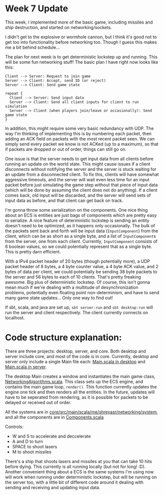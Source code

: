 Week 7 Update
===

This week, I implemented more of the basic game, including missiles and ship destruction, and started on networking/sockets.

I didn't get to the explosive or wormhole cannon, but I think it's good not to get too into functionality before networking too. Though I guess this makes me a bit behind schedule...

The plan for next week is to get deterministic lockstep up and running. This will be some fun networking stuff! The basic plan I have right now looks like this:

```
Client --> Server: Request to join game
Server --> Client: Accept, send ID (or reject)
Server --> Client: Send game state

repeat {
  Client --> Server: Send input data
  Server --> Client: Send all client inputs for client to run simulation
  Server --> Client (when players join/leave or occasionally): Send game state
}
```

In addition, this might require some very basic redundancy with UDP. The way I'm thinking of implementing this is by numbering each packet, then adding an ACK field on packets with the most recent packet seen. We can simply send every packet we know is not ACKed (up to a maximum), so that if packets are dropped or out of order, things can still go on.

One issue is that the server needs to get input data from all clients before running an update on the world state. This might cause issues if a client disconnects without notifying the server and the server is stuck waiting for an update from a disconnected client. To fix this, clients will have somewhat aggressive timeouts, and the server will wait even less time for an input packet before just simulating the game step without that piece of input data (which will be done by assuming the client does not do anything). If a client comes back, old input will be discarded, and the server will send sets of input data as before, and that client can get back on track.

I'm gonna throw some serialization on the components. One nice thing about an ECS is entities are just bags of components which are pretty easy to serialize. A nice feature of deterministic lockstep is sending an entity doesn't need to be optimized, as it happens only occasionally. The bulk of the packets sent back and forth will be input data (`InputComponent`) from the client, which can be as short as a single byte, and a list of `InputComponent`s from the server, one from each client. Currently, `InputComponent` consists of 6 boolean values, so we could potentially represent that as a single byte. This is pretty darn efficient.

With a IPv4 packet header of 20 bytes (though potentially more), a UDP packet header of 8 bytes, a 4 byte counter value, a 4 byte ACK value, and 2 bytes of data per client, we could potentially be sending 38 byte packets to the server and 56 bytes to each of 10 clients. That's pretty freaking awesome. Big plus of deterministic lockstep. Of course, this isn't gonna mean much if we're dealing with a multitude of desynchronization problems, potentially even floating point non-determinism, and have to send many game state updates... Only one way to find out!

If sbt, scala, and java are set up, `sbt server:run` and `sbt desktop:run` will run the server and client respectively. The client currently connects on localhost.

Code structure explanation:
===

There are three projects: desktop, server, and core. Both desktop and server include core, and most of the code is in core. Currently, desktop and server only include a single Main file each: [Main.scala in desktop](../desktop/src/main/scala/me/shreyasr/networking/Main.scala) and [Main.scala in server](../server/src/main/scala/me/shreyasr/networking/Main.scala).

The desktop Main creates a window and instantiates the main game class, [NetworkingAlgorithms.scala](../core/src/main/scala/me/shreyasr/networking/NetworkingAlgorithms.scala). This class sets up the ECS engine, and contains the main game loop, `render()`. This function currently updates the engine one tick and then renders all the entities. In the future, updates will have to be seperated from rendering, as it is possible for packets to be delayed or received out of order.

All the systems are in [core/src/main/scala/me/shreyasr/networking/system](../core/src/main/scala/me/shreyasr/networking/system), and all the components are in [Components.scala](../core/src/main/scala/me/shreyasr/networking/component/Components.scala)

Controls:

* W and S to accelerate and deccelerate
* A and D to turn
* SPACE to shoot lasers
* M to shoot missiles

There's a ship that shoots lasers and missiles at you that can take 10 hits before dying. This currently is all running locally (but not for long! :D). Another convenient thing about a ECS is the same systems I'm using now will work when running under deterministic lockstep, but will be running on the server too, with a little bit of different code around it dealing with sending and receiving and updating input data.
